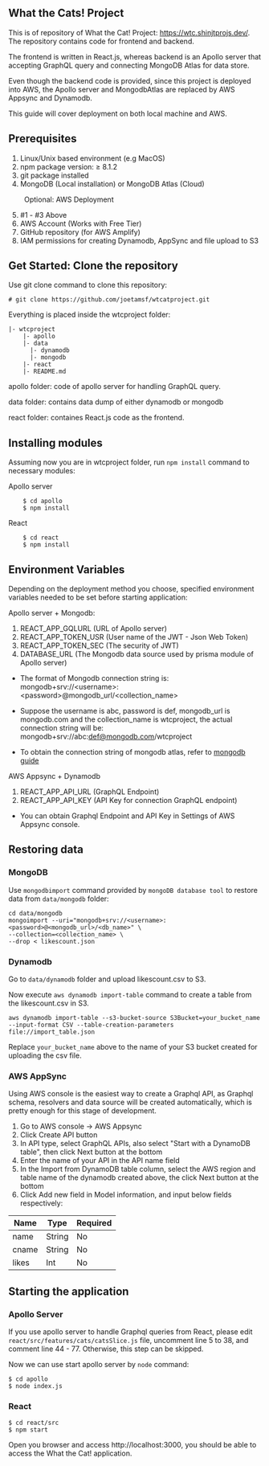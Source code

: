 ## What the Cats! Project

This is of repository of What the Cat! Project: https://wtc.shinjtprojs.dev/. The repository contains code for frontend and backend.

The frontend is written in React.js, whereas backend is an Apollo server that accepting GraphQL query and connecting MongoDB Atlas for data store. 

Even though the backend code is provided, since this project is deployed into AWS, the Apollo server and MongodbAtlas are replaced by AWS Appsync and Dynamodb. 

This guide will cover deployment on both local machine and AWS. 

## Prerequisites

1. Linux/Unix based environment (e.g MacOS)
2. npm package version: ≥ 8.1.2
3. git package installed
4. MongoDB (Local installation) or MongoDB Atlas (Cloud)

&nbsp;&nbsp;&nbsp;&nbsp;&nbsp;&nbsp;&nbsp;&nbsp;Optional: AWS Deployment

5. #1 - #3 Above
6. AWS Account (Works with Free Tier)
7. GitHub repository (for AWS Amplify)
8. IAM permissions for creating Dynamodb, AppSync and file upload to S3

## Get Started: Clone the repository
Use git clone command to clone this repository:

`
    # git clone https://github.com/joetamsf/wtcatproject.git
`

Everything is placed inside the wtcproject folder:

    |- wtcproject
        |- apollo
        |- data
          |- dynamodb
          |- mongodb
        |- react 
        |- README.md

apollo folder: code of apollo server for handling GraphQL query.

data folder: contains data dump of either dynamodb or mongodb

react folder: containes React.js code as the frontend.

## Installing modules

Assuming now you are in wtcproject folder, run `npm install` command to necessary modules:

Apollo server

```
    $ cd apollo 
    $ npm install
 ```

React

```
    $ cd react
    $ npm install
 ```

## Environment Variables

Depending on the deployment method you choose, specified environment variables needed to be set before starting application:

Apollo server + Mongodb:

1.  REACT_APP_GQLURL (URL of Apollo server)
2. REACT_APP_TOKEN_USR (User name of the JWT - Json Web Token)
3. REACT_APP_TOKEN_SEC (The security of JWT)
4. DATABASE_URL (The Mongodb data source used by prisma module of Apollo server) 
* The format of Mongodb connection string is: mongodb+srv://\<username\>:\<password\>@mongodb_url/\<collection_name\>


* Suppose the username is abc, password is def, mongodb_url is mongodb.com and the collection_name is wtcproject, the actual connection string will be: mongodb+srv://abc:def@mongodb.com/wtcproject

* To obtain the connection string of mongodb atlas, refer to [mongodb guide](https://www.mongodb.com/docs/guides/atlas/connection-string/) 

AWS Appsync + Dynamodb

1. REACT_APP_API_URL (GraphQL Endpoint)
2. REACT_APP_API_KEY (API Key for connection GraphQL endpoint)

* You can obtain Graphql Endpoint and API Key in Settings of AWS Appsync console.

## Restoring data

### MongoDB

Use `mongodbimport` command provided by `mongoDB database tool` to restore data from `data/mongodb` folder:

```
cd data/mongodb
mongoimport --uri="mongodb+srv://<username>:<password>@<mongodb_url>/<db_name>" \
--collection=<collection_name> \
--drop < likescount.json
```

### Dynamodb

Go to `data/dynamodb` folder and upload likescount.csv to S3.

Now execute `aws dynamodb import-table` command to create a table from the likescount.csv in S3.

```
aws dynamodb import-table --s3-bucket-source S3Bucket=your_bucket_name --input-format CSV --table-creation-parameters file://import_table.json
```

Replace `your_bucket_name` above to the name of your S3 bucket created for uploading the csv file.

### AWS AppSync

Using AWS console is the easiest way to create a Graphql API, as Graphql schema, resolvers and data source will be created automatically, which is pretty enough for this stage of development. 

1. Go to AWS console -> AWS Appsync 
2. Click Create API button
3. In API type, select GraphQL APIs, also select "Start with a DynamoDB table", then click Next button at the bottom
4. Enter the name of your API in the API name field
5. In the Import from DynamoDB table column, select the AWS region and table name of the dynamodb created above, the click Next button at the bottom
6. Click Add new field in Model information, and input below fields respectively:


| Name | Type | Required |
| ---  | ---  | --- |
| name | String | No |
| cname | String | No |
| likes | Int | No |

## Starting the application 

### Apollo Server
If you use apollo server to handle Graphql queries from React, please edit `react/src/features/cats/catsSlice.js` file, uncomment line 5 to 38, and comment line 44 - 77. Otherwise, this step can be skipped.

Now we can use start apollo server by `node` command:

```
$ cd apollo
$ node index.js
```

### React

```
$ cd react/src
$ npm start
```

Open you browser and access http://localhost:3000, you should be able to access the What the Cat! application.